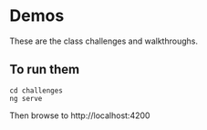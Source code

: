 # Demos

These are the class challenges and walkthroughs.

## To run them
```
cd challenges
ng serve
```
Then browse to http://localhost:4200


